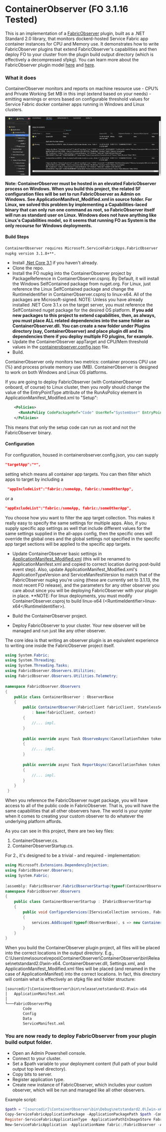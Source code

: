# ContainerObserver (FO 3.1.16 Tested)

This is an implementation of a [FabricObserver](https://aka.ms/sf/fabricobserver) plugin, built as a .NET Standard 2.0 library, that monitors dockerd-hosted Service Fabric app container instances for CPU and Memory use. It demonstrates how to write FabricObserver plugins that extend FabricObserver's capabilities and then deploy FO to your cluster from the plugin build output directory (which is effectively a decompressed sfpkg). You can learn more about the FabricObserver plugin model [here](https://github.com/microsoft/service-fabric-observer/tree/master/SampleObserverPlugin) and [here](https://github.com/microsoft/service-fabric-observer/blob/master/Documentation/Plugins.md).

### What it does
ContainerObserver monitors and reports on machine resource use - CPU% and Private Working Set MB in this impl (extend based on your needs) - emitting warnings or errors based on configurable threshold values for Service Fabric docker container apps running in Windows and Linux clusters.  

![SFX Warning](/ContainerObserver/SFX.png)  

**Note: ContainerObserver must be hosted in an elevated FabricObserver process on Windows. When you build this project, the related SF configuration files will be set to run FabricObserver as Admin on Windows. See ApplicationManifest_Modified.xml in source folder. 
For Linux, we solved this problem by implementing a Capabilities-laced binary that can only run one command as root, so FabricObserver itself will run as standard user on Linux. Windows does not have anything like Linux's Capabilities model, 
so it seems that running FO as System is the only recourse for Windows deployments.**  

#### Build Steps 

```ContainerObserver requires Microsoft.ServiceFabricApps.FabricObserver nupkg version 3.1.8+**.```

- Install [.Net Core 3.1](https://dotnet.microsoft.com/download/dotnet-core/3.1) if you haven't already.
- Clone the repo.
- Install the FO nupkg into the ContainerObserver project by PackageReference in ContainerObserver.csproj. By Default, it will install the Windows SelfContained package from nuget.org. 
  For Linux, just reference the Linux SelfContained package and change the RuntimeIdentifier in ContainerObserver.csproj to linux-x64. All of the packages are Microsoft-signed. 
  NOTE: Unless you have already installed .NET Core 3.1.x on the target server, you must reference the SelfContained nuget package for the desired OS platform. 
  **If you add new packages to this project to extend capabilities, then, as always, you must place ALL related dependencies into the same folder as ContainerObserver.dll. You can create a new folder under Plugins directory (say, ContainerObserver) and place plugin dll and its dependencies there if you deploy multiple FO plugins, for example.**
- Update the ContainerObserver appTarget and CPU/Mem threshold values in the [containerobserver.config.json](/ContainerObserver/containerobserver.config.json) file. 
- Build.

ContainerObserver only monitors two metrics: container process CPU use (%) and process private memory use (MB). ContainerObserver is designed to work on both Windows and Linux OS platforms. 

If you are going to deploy FabricObserver (with ContainerObserver onboard, of course) to Linux cluster, then you *really* should change the value of the EntryPointType attribute 
of the RunAsPolicy element in ApplicationManifest_Modified.xml to "Setup":  

```XML
    <Policies>
      <RunAsPolicy CodePackageRef="Code" UserRef="SystemUser" EntryPointType="Setup" />
    </Policies>
```
This means that only the setup code can run as root and not the FabricObserver binary. 


#### Configuration  


For configuration, housed in containerobserver.config.json, you can supply 
 
 ```JSON 
 "targetApp":"*",
```  
setting which means all container app targets. You can then filter which apps to target by including a 

```JSON 
 "appIncludeList":"fabric:/someApp, fabric:/someOtherApp", 
 ``` 
 or a  
 
 ```JSON 
"appExcludeList":"fabric:/someApp, fabric:/someOtherApp", 
```

You choose how you want to filter the app target collection. This makes it really easy to specify the same settings for multiple apps. Also, if you supply specific app settings as well that include different values for the same settings supplied in the all-apps config, then the specific ones will override the global ones and the global settings not specified in the specific app target sections will be applied to the specific app targets. 

- Update ContainerObserver basic settings in [ApplicationManifest_Modified.xml](/ContainerObserver/ApplicationManifest_Modified.xml) (this will be renamed to ApplicationManifest.xml and copied to correct location during post-build event step). Also, update ApplicationManifest_Modified.xml's ApplicationTypeVersion and ServiceManifestVersion to match that of the FabricObserver nupkg you're using (these are currently set to 3.1.13, the most recent FO release),
and the parameters for any other observer you care about since you will be deploying FabricObserver with your plugin in place.
**NOTE: For linux deployments, you must modify ContainerObserver.csproj to build linux-x64 (&lt;RuntimeIdentifier&gt;linux-x64&lt;/RuntimeIdentifier&gt;). 

- Build the ContainerObserver project.
- Deploy FabricObserver to your cluster. Your new observer will be managed and run just like any other observer.

The core idea is that writing an observer plugin is an equivalent experience to writing one inside the FabricObserver project itself.

``` C#
using System.Fabric;
using System.Threading;
using System.Threading.Tasks;
using FabricObserver.Observers.Utilities;
using FabricObserver.Observers.Utilities.Telemetry;

namespace FabricObserver.Observers
{
    public class ContainerObserver : ObserverBase
    {
        public ContainerObserver(FabricClient fabricClient, StatelessServiceContext context)
            : base(fabricClient, context)
        {
            //... impl.
        }

        public override async Task ObserveAsync(CancellationToken token)
        {
            //... impl.
        }

        public override async Task ReportAsync(CancellationToken token)
        {
            //... impl.
        }
    }
 }
```

When you reference the FabricObserver nuget package, you will have access to all of the public code in FabricObserver. That is, you will have the same capabilities 
that all other observers have. The world is your oyster when it comes to creating your custom observer to do whatever the underlying platform affords. 

As you can see in this project, there are two key files:

1. ContainerObserver.cs.
2. ContainerObserverStartup.cs.

For 2., it's designed to be a trivial - and required - implementation:

``` C#
using Microsoft.Extensions.DependencyInjection;
using FabricObserver.Observers;
using System.Fabric;

[assembly: FabricObserver.FabricObserverStartup(typeof(ContainerObserverStartup))]
namespace FabricObserver.Observers
{
    public class ContainerObserverStartup : IFabricObserverStartup
    {
        public void ConfigureServices(IServiceCollection services, FabricClient fabricClient, StatelessServiceContext context)
        {
            services.AddScoped(typeof(ObserverBase), s => new ContainerObserver(fabricClient, context));
        }
    }
}
```

When you build the ContainerObserver plugin project, all files will be placed into the correct locations in the output directory. E.g., C:\Users\me\source\repos\ContainerObserver\ContainerObserver\bin\Release\netstandard2.0\win-x64. ContainerObserver.dll, Settings.xml, and ApplicationManifest_Modified.xml files will be placed (and renamed in the case of ApplicationManifest) into the correct locations. In fact, this directory will contain what is effectively an sfpkg file and folder structure:  
```
[sourcedir]\ContainerObserver\bin\release\netstandard2.0\win-x64  
│   ApplicationManifest.xml  
│  
└───FabricObserverPkg  
        Code  
        Config  
        Data  
        ServiceManifest.xml        
```

### You are now ready to deploy FabricObserver from your plugin build output folder.

* Open an Admin Powershell console.
* Connect to your cluster.
* Set a $path variable to your deployment content (full path of your build output top level directory).
* Copy bits to server.
* Register application type.
* Create new instance of FabricObserver, which includes your custom observer, which will be run and managed like all other observers.  

Example script: 

```Powershell
$path = "[sourcedir]\ContainerObserver\bin\Debug\netstandard2.0\[win-x64 or linux-x64, depending on your OS target]"
Copy-ServiceFabricApplicationPackage -ApplicationPackagePath $path -CompressPackage -ApplicationPackagePathInImageStore FabricObserverV3116 -TimeoutSec 1800
Register-ServiceFabricApplicationType -ApplicationPathInImageStore FabricObserverV3116
New-ServiceFabricApplication -ApplicationName fabric:/FabricObserver -ApplicationTypeName FabricObserverType -ApplicationTypeVersion 3.1.16
```
